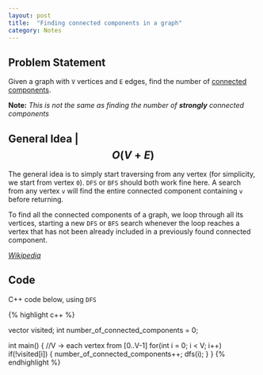 ```yaml
---
layout: post
title:  "Finding connected components in a graph"
category: Notes
---
```


## Problem Statement

Given a graph with `V` vertices and `E` edges, find the number of [connected
components](https://en.wikipedia.org/wiki/Connected_component_(graph_theory)).

**Note:** _This is not the same as finding the number of **strongly** connected
components_

## General Idea | $$ O(V+E) $$

The general idea is to simply start traversing from any vertex (for simplicity,
we start from vertex `0`). `DFS` or `BFS` should both work fine here. A search from any
vertex `v` will find the entire connected component containing `v` before returning.

To find all the connected components of a graph, we loop through all its vertices,
starting a new `DFS` or `BFS` search whenever the loop reaches a vertex that has not
been already included in a previously found connected component.

[*Wikipedia*](https://en.wikipedia.org/wiki/Connected_component_(graph_theory)#Algorithms)

## Code

C++ code below, using `DFS`

{% highlight c++ %}

vector<bool> visited;
int number_of_connected_components = 0;

int main()
{
    //V -> each vertex from [0..V-1]
    for(int i = 0; i < V; i++)
        if(!visited[i])
        {
            number_of_connected_components++;
            dfs(i);
        }
}
{% endhighlight %}